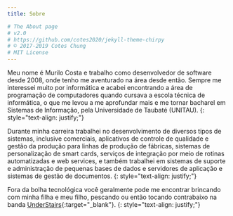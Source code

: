 ```yaml
---
title: Sobre

# The About page
# v2.0
# https://github.com/cotes2020/jekyll-theme-chirpy
# © 2017-2019 Cotes Chung
# MIT License
---
```




Meu nome é Murilo Costa e trabalho como desenvolvedor de software desde 2008, onde tenho me aventurado na área desde então. Sempre me interessei muito por informática e acabei encontrando a área de programação de computadores quando cursava a escola técnica de informática, o que me levou a me aprofundar mais e me tornar bacharel em Sistemas de Informação, pela Universidade de Taubaté (UNITAU).
{: style="text-align: justify;"}

Durante minha carreira trabalhei no desenvolvimento de diversos tipos de sistemas, inclusive comerciais, aplicativos de controle de qualidade e gestão da produção para linhas de produção de fábricas, sistemas de personalização de smart cards, serviços de integração por meio de rotinas automatizadas e web services, e também trabalhei em sistemas de suporte e administração de pequenas bases de dados e servidores de aplicação e sistemas de gestão de documentos.
{: style="text-align: justify;"}

Fora da bolha tecnológica você geralmente pode me encontrar brincando com minha filha e meu filho, pescando ou então tocando contrabaixo na banda [UnderStairs](https://www.facebook.com/bandaunderstairs/){:target="_blank"}.
{: style="text-align: justify;"}
